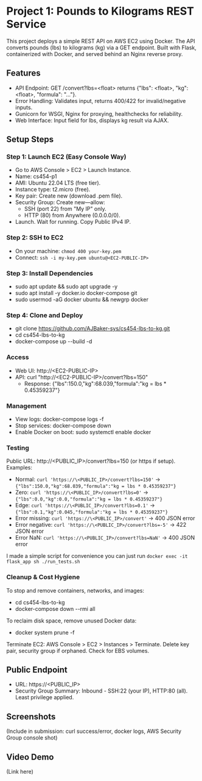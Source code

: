 # Project 1: Pounds to Kilograms REST Service
This project deploys a simple REST API on AWS EC2 using Docker. The API converts pounds (lbs) to kilograms (kg) via a GET endpoint. Built with Flask, containerized with Docker, and served behind an Nginx reverse proxy.

## Features
- API Endpoint: GET /convert?lbs=\<float> returns {"lbs": \<float>, "kg": \<float>, "formula": "..."}.
- Error Handling: Validates input, returns 400/422 for invalid/negative inputs.
- Gunicorn for WSGI, Nginx for proxying, healthchecks for reliability.
- Web Interface: Input field for lbs, displays kg result via AJAX.
  
## Setup Steps
### Step 1: Launch EC2 (Easy Console Way)
- Go to AWS Console > EC2 > Launch Instance.
- Name: cs454-p1
- AMI: Ubuntu 22.04 LTS (free tier).
- Instance type: t2.micro (free).
- Key pair: Create new (download .pem file).
- Security Group: Create new—allow:
  - SSH (port 22) from "My IP" only.
  - HTTP (80) from Anywhere (0.0.0.0/0).
- Launch. Wait for running. Copy Public IPv4 IP.

### Step 2: SSH to EC2
- On your machine: `chmod 400 your-key.pem`
- Connect: `ssh -i my-key.pem ubuntu@<EC2-PUBLIC-IP>`

### Step 3: Install Dependencies
- sudo apt update && sudo apt upgrade -y
- sudo apt install -y docker.io docker-compose git
- sudo usermod -aG docker ubuntu && newgrp docker

### Step 4: Clone and Deploy
- git clone https://github.com/AJBaker-sys/cs454-lbs-to-kg.git
- cd cs454-lbs-to-kg
- docker-compose up --build -d

### Access
- Web UI: http://\<EC2-PUBLIC-IP>
- API: curl "http://\<EC2-PUBLIC-IP>/convert?lbs=150"
    - Response: {"lbs":150.0,"kg":68.039,"formula":"kg = lbs * 0.45359237"}

### Management
- View logs: docker-compose logs -f
- Stop services: docker-compose down
- Enable Docker on boot: sudo systemctl enable docker

### Testing
Public URL: http://\<PUBLIC_IP>/convert?lbs=150 (or https if setup).
Examples:
- Normal: `curl 'https://\<PUBLIC_IP>/convert?lbs=150'` → `{"lbs":150.0,"kg":68.039,"formula":"kg = lbs * 0.45359237"}`
- Zero: `curl 'https://\<PUBLIC_IP>/convert?lbs=0'` → `{"lbs":0.0,"kg":0.0,"formula":"kg = lbs * 0.45359237"}`
- Edge: `curl 'https://\<PUBLIC_IP>/convert?lbs=0.1'` → `{"lbs":0.1,"kg":0.045,"formula":"kg = lbs * 0.45359237"}`
- Error missing: `curl 'https://\<PUBLIC_IP>/convert'` → 400 JSON error
- Error negative: `curl 'https://\<PUBLIC_IP>/convert?lbs=-5'` → 422 JSON error
- Error NaN: `curl 'https://\<PUBLIC_IP>/convert?lbs=NaN'` → 400 JSON error

I made a simple script for convenience you can just run
    `docker exec -it flask_app sh ./run_tests.sh`

### Cleanup & Cost Hygiene
To stop and remove containers, networks, and images:
 - cd cs454-lbs-to-kg
 - docker-compose down --rmi all

To reclaim disk space, remove unused Docker data:
 - docker system prune -f

Terminate EC2: AWS Console > EC2 > Instances > Terminate. Delete key pair, security group if orphaned. Check for EBS volumes.

## Public Endpoint
- URL: https://\<PUBLIC_IP>
- Security Group Summary: Inbound - SSH:22 (your IP), HTTP:80 (all). Least privilege applied.

## Screenshots
(Include in submission: curl success/error, docker logs, AWS Security Group console shot)

## Video Demo
(Link here)
